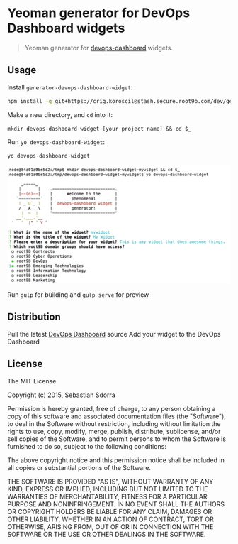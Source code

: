 # Yeoman generator for DevOps Dashboard widgets

> Yeoman generator for [devops-dashboard](https://crig.koroscil@stash.secure.root9b.com/dev/devops-dashboard) widgets.

## Usage

Install `generator-devops-dashboard-widget`:

```bash
npm install -g git+https://crig.koroscil@stash.secure.root9b.com/dev/generator-devops-dashboard-widget.git
```

Make a new directory, and `cd` into it:

```
mkdir devops-dashboard-widget-[your project name] && cd $_
```

Run `yo devops-dashboard-widget`:
```
yo devops-dashboard-widget
```

![yo devops-dashboard-widget](screenshots/yo.png)

Run `gulp` for building and `gulp serve` for preview

## Distribution

Pull the latest [DevOps Dashboard](https://stash.secure.root9b.com/projects/DEV/repos/devops-dashboard/browse) source
Add your widget to the DevOps Dashboard



## License

The MIT License

Copyright (c) 2015, Sebastian Sdorra

Permission is hereby granted, free of charge, to any person obtaining a copy
of this software and associated documentation files (the "Software"), to deal
in the Software without restriction, including without limitation the rights
to use, copy, modify, merge, publish, distribute, sublicense, and/or sell
copies of the Software, and to permit persons to whom the Software is
furnished to do so, subject to the following conditions:

The above copyright notice and this permission notice shall be included in
all copies or substantial portions of the Software.

THE SOFTWARE IS PROVIDED "AS IS", WITHOUT WARRANTY OF ANY KIND, EXPRESS OR
IMPLIED, INCLUDING BUT NOT LIMITED TO THE WARRANTIES OF MERCHANTABILITY,
FITNESS FOR A PARTICULAR PURPOSE AND NONINFRINGEMENT. IN NO EVENT SHALL THE
AUTHORS OR COPYRIGHT HOLDERS BE LIABLE FOR ANY CLAIM, DAMAGES OR OTHER
LIABILITY, WHETHER IN AN ACTION OF CONTRACT, TORT OR OTHERWISE, ARISING FROM,
OUT OF OR IN CONNECTION WITH THE SOFTWARE OR THE USE OR OTHER DEALINGS IN THE
SOFTWARE.
